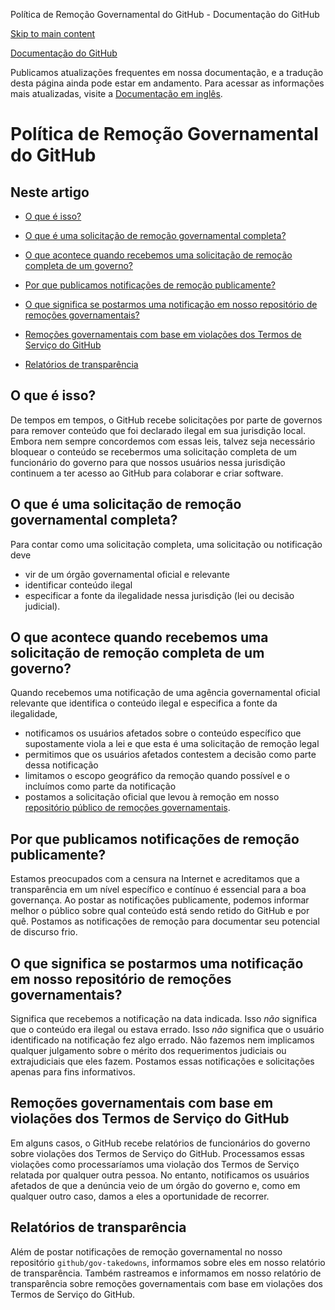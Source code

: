 Política de Remoção Governamental do GitHub - Documentação do GitHub

[Skip to main content](#main-content)

[](/pt)[Documentação do GitHub](/pt)

Publicamos atualizações frequentes em nossa documentação, e a tradução desta página ainda pode estar em andamento. Para acessar as informações mais atualizadas, visite a [Documentação em inglês](/en).

Política de Remoção Governamental do GitHub
==========

Neste artigo
----------

* [O que é isso?](#o-que-é-isso)

* [O que é uma solicitação de remoção governamental completa?](#o-que-é-uma-solicitação-de-remoção-governamental-completa)

* [O que acontece quando recebemos uma solicitação de remoção completa de um governo?](#o-que-acontece-quando-recebemos-uma-solicitação-de-remoção-completa-de-um-governo)

* [Por que publicamos notificações de remoção publicamente?](#por-que-publicamos-notificações-de-remoção-publicamente)

* [O que significa se postarmos uma notificação em nosso repositório de remoções governamentais?](#o-que-significa-se-postarmos-uma-notificação-em-nosso-repositório-de-remoções-governamentais)

* [Remoções governamentais com base em violações dos Termos de Serviço do GitHub](#remoções-governamentais-com-base-em-violações-dos-termos-de-serviço-do-github)

* [Relatórios de transparência](#relatórios-de-transparência)

[](#o-que-é-isso)[]()O que é isso?
----------

De tempos em tempos, o GitHub recebe solicitações por parte de governos para remover conteúdo que foi declarado ilegal em sua jurisdição local. Embora nem sempre concordemos com essas leis, talvez seja necessário bloquear o conteúdo se recebermos uma solicitação completa de um funcionário do governo para que nossos usuários nessa jurisdição continuem a ter acesso ao GitHub para colaborar e criar software.

[](#o-que-é-uma-solicitação-de-remoção-governamental-completa)[]()O que é uma solicitação de remoção governamental completa?
----------

Para contar como uma solicitação completa, uma solicitação ou notificação deve

* vir de um órgão governamental oficial e relevante
* identificar conteúdo ilegal
* especificar a fonte da ilegalidade nessa jurisdição (lei ou decisão judicial).

[](#o-que-acontece-quando-recebemos-uma-solicitação-de-remoção-completa-de-um-governo)[]()O que acontece quando recebemos uma solicitação de remoção completa de um governo?
----------

Quando recebemos uma notificação de uma agência governamental oficial relevante que identifica o conteúdo ilegal e especifica a fonte da ilegalidade,

* notificamos os usuários afetados sobre o conteúdo específico que supostamente viola a lei e que esta é uma solicitação de remoção legal
* permitimos que os usuários afetados contestem a decisão como parte dessa notificação
* limitamos o escopo geográfico da remoção quando possível e o incluímos como parte da notificação
* postamos a solicitação oficial que levou à remoção em nosso [repositório público de remoções governamentais](https://github.com/github/gov-takedowns).

[](#por-que-publicamos-notificações-de-remoção-publicamente)[]()Por que publicamos notificações de remoção publicamente?
----------

Estamos preocupados com a censura na Internet e acreditamos que a transparência em um nível específico e contínuo é essencial para a boa governança. Ao postar as notificações publicamente, podemos informar melhor o público sobre qual conteúdo está sendo retido do GitHub e por quê. Postamos as notificações de remoção para documentar seu potencial de discurso frio.

[](#o-que-significa-se-postarmos-uma-notificação-em-nosso-repositório-de-remoções-governamentais)[]()O que significa se postarmos uma notificação em nosso repositório de remoções governamentais?
----------

Significa que recebemos a notificação na data indicada. Isso *não* significa que o conteúdo era ilegal ou estava errado. Isso *não* significa que o usuário identificado na notificação fez algo errado. Não fazemos nem implicamos qualquer julgamento sobre o mérito dos requerimentos judiciais ou extrajudiciais que eles fazem. Postamos essas notificações e solicitações apenas para fins informativos.

[](#remoções-governamentais-com-base-em-violações-dos-termos-de-serviço-do-github)[]()Remoções governamentais com base em violações dos Termos de Serviço do GitHub
----------

Em alguns casos, o GitHub recebe relatórios de funcionários do governo sobre violações dos Termos de Serviço do GitHub. Processamos essas violações como processaríamos uma violação dos Termos de Serviço relatada por qualquer outra pessoa. No entanto, notificamos os usuários afetados de que a denúncia veio de um órgão do governo e, como em qualquer outro caso, damos a eles a oportunidade de recorrer.

[](#relatórios-de-transparência)[]()Relatórios de transparência
----------

Além de postar notificações de remoção governamental no nosso repositório `github/gov-takedowns`, informamos sobre eles em nosso relatório de transparência. Também rastreamos e informamos em nosso relatório de transparência sobre remoções governamentais com base em violações dos Termos de Serviço do GitHub.
